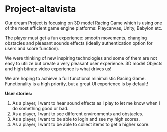 # Project-altavista
Our dream Project is focusing on 3D model Racing Game which is using one of the most efficient game engine platforms: Playcanvas, Unity, Babylon etc.

The player must get a fun experience: smooth movements, changing obstacles and pleasant sounds effects (ideally authentication option for users and score function).

We were thinking of new inspiring technologies and some of them are not easy to utilize but create a very pleasant user experience. 3D model Objects and high bitrate video experience is what drives us!

We are hoping to achieve a full functional minimalistic Racing Game.
Functionality is a high priority, but a great UI experience is by default!

**User stories:**
1) As a player, I want to hear sound effects as I play to let me know when I do something good or bad.
2) As a player, I want to see different environments and obstacles.
3) As a player, I want to be able to login and see my high scores.
4) As a player, I want to be able to collect items to get a higher score.
